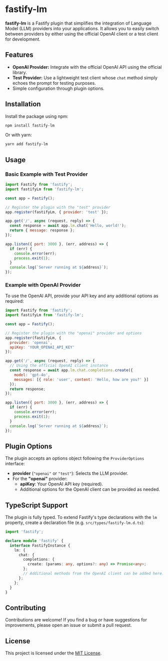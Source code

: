 # fastify-lm

**fastify-lm** is a Fastify plugin that simplifies the integration of Language Model (LLM) providers into your applications. It allows you to easily switch between providers by either using the official OpenAI client or a test client for development.

## Features

- **OpenAI Provider:** Integrate with the official OpenAI API using the official library.
- **Test Provider:** Use a lightweight test client whose `chat` method simply echoes the prompt for testing purposes.
- Simple configuration through plugin options.

## Installation

Install the package using npm:

```sh
npm install fastify-lm
```

Or with yarn:

```sh
yarn add fastify-lm
```

## Usage

### Basic Example with Test Provider

```javascript
import Fastify from 'fastify';
import fastifyLm from 'fastify-lm';

const app = Fastify();

// Register the plugin with the "test" provider
app.register(fastifyLm, { provider: 'test' });

app.get('/', async (request, reply) => {
  const response = await app.lm.chat('Hello, world!');
  return { message: response };
});

app.listen({ port: 3000 }, (err, address) => {
  if (err) {
    console.error(err);
    process.exit(1);
  }
  console.log(`Server running at ${address}`);
});
```

### Example with OpenAI Provider

To use the OpenAI API, provide your API key and any additional options as required:

```javascript
import Fastify from 'fastify';
import fastifyLm from 'fastify-lm';

const app = Fastify();

// Register the plugin with the "openai" provider and options
app.register(fastifyLm, {
  provider: 'openai',
  apiKey: 'YOUR_OPENAI_API_KEY'
});

app.get('/', async (request, reply) => {
  // Using the official OpenAI client instance
  const response = await app.lm.chat.completions.create({
    model: 'gpt-4o',
    messages: [{ role: 'user', content: 'Hello, how are you?' }]
  });
  return response;
});

app.listen({ port: 3000 }, (err, address) => {
  if (err) {
    console.error(err);
    process.exit(1);
  }
  console.log(`Server running at ${address}`);
});
```

## Plugin Options

The plugin accepts an options object following the `ProviderOptions` interface:

- **provider** (`"openai"` or `"test"`): Selects the LLM provider.
- For the **"openai"** provider:
  - **apiKey**: Your OpenAI API key (required).
  - Additional options for the OpenAI client can be provided as needed.

## TypeScript Support

The plugin is fully typed. To extend Fastify's type declarations with the `lm` property, create a declaration file (e.g. `src/types/fastify-lm.d.ts`):

```typescript
import 'fastify';

declare module 'fastify' {
  interface FastifyInstance {
    lm: {
      chat: {
        completions: {
          create: (params: any, options?: any) => Promise<any>;
        };
        // Additional methods from the OpenAI client can be added here.
      };
    };
  }
}
```

## Contributing

Contributions are welcome! If you find a bug or have suggestions for improvements, please open an issue or submit a pull request.

## License

This project is licensed under the [MIT License](LICENSE).